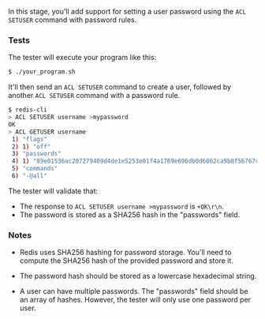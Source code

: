 In this stage, you'll add support for setting a user password using the `ACL SETUSER` command with password rules.

### Tests

The tester will execute your program like this:

```bash
$ ./your_program.sh
```

It'll then send an `ACL SETUSER` command to create a user, followed by another `ACL SETUSER` command with a password rule.

```bash
$ redis-cli
> ACL SETUSER username >mypassword
OK
> ACL GETUSER username
 1) "flags"
 2) 1) "off"
 3) "passwords"
 4) 1) "89e01536ac207279409d4de1e5253e01f4a1769e696db0d6062ca9b8f56767c8"
 5) "commands"
 6) "-@all"
```

The tester will validate that:
- The response to `ACL SETUSER username >mypassword` is `+OK\r\n`.
- The password is stored as a SHA256 hash in the "passwords" field.

### Notes

- Redis uses SHA256 hashing for password storage. You'll need to compute the SHA256 hash of the provided password and store it.

- The password hash should be stored as a lowercase hexadecimal string.

- A user can have multiple passwords. The "passwords" field should be an array of hashes. However, the tester will only use one password per user.